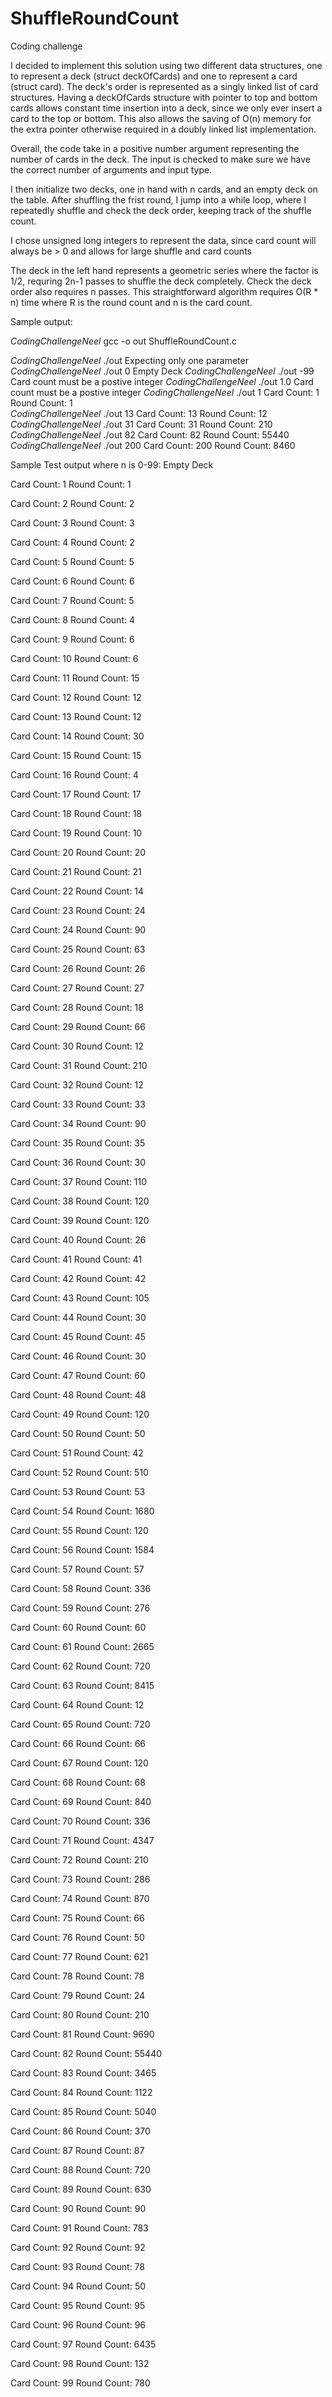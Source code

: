 # ShuffleRoundCount
Coding challenge


I decided to implement this solution using two different data structures, one to represent a deck (struct deckOfCards)
and one to represent a card (struct card). The deck's order is represented as a singly linked list of card structures.
Having a deckOfCards structure with pointer to top and bottom cards allows constant time insertion 
into a deck, since we only ever insert a card to the top or bottom. This also allows the saving
of O(n) memory for the extra pointer otherwise required in a doubly linked list implementation. 

Overall, the code take in a positive number argument representing the number of cards in the deck.
The input is checked to make sure we have the correct number of arguments and input type.

I then initialize two decks, one in hand with n cards, and an empty deck on the table.
After shuffling the frist round, I jump into a while loop, where I repeatedly shuffle and check the deck order,
keeping track of the shuffle count. 

I chose unsigned long integers to represent the data, since card count will always be > 0 and allows for large shuffle and card counts

The deck in the left hand represents a geometric series where the factor is 1/2, requring 2n-1 passes to shuffle 
the deck completely. Check the deck order also requires n passes.
This straightforward algorithm requires O(R * n) time where R is the round count and n is the card count.

Sample output:

$Coding Challenge Neel$ gcc -o out  ShuffleRoundCount.c 

$Coding Challenge Neel$ ./out 
Expecting only one parameter 
$Coding Challenge Neel$ ./out 0 
Empty Deck 
$Coding Challenge Neel$ ./out -99 
Card count must be a postive integer 
$Coding Challenge Neel$ ./out 1.0 
Card count must be a postive integer 
$Coding Challenge Neel$ ./out 1 
Card Count: 1  Round Count: 1   
$Coding Challenge Neel$ ./out 13 
Card Count: 13  Round Count: 12   
$Coding Challenge Neel$ ./out 31 
Card Count: 31  Round Count: 210   
$Coding Challenge Neel$ ./out 82 
Card Count: 82  Round Count: 55440   
$Coding Challenge Neel$ ./out 200 
Card Count: 200  Round Count: 8460   


Sample Test output where n is 0-99:
Empty Deck

Card Count: 1  Round Count: 1  

Card Count: 2  Round Count: 2  

Card Count: 3  Round Count: 3  

Card Count: 4  Round Count: 2  

Card Count: 5  Round Count: 5  

Card Count: 6  Round Count: 6  

Card Count: 7  Round Count: 5  

Card Count: 8  Round Count: 4  

Card Count: 9  Round Count: 6  

Card Count: 10  Round Count: 6  

Card Count: 11  Round Count: 15  

Card Count: 12  Round Count: 12  

Card Count: 13  Round Count: 12  

Card Count: 14  Round Count: 30  

Card Count: 15  Round Count: 15  

Card Count: 16  Round Count: 4  

Card Count: 17  Round Count: 17  

Card Count: 18  Round Count: 18  

Card Count: 19  Round Count: 10  

Card Count: 20  Round Count: 20  

Card Count: 21  Round Count: 21  

Card Count: 22  Round Count: 14  

Card Count: 23  Round Count: 24  

Card Count: 24  Round Count: 90  

Card Count: 25  Round Count: 63  

Card Count: 26  Round Count: 26  

Card Count: 27  Round Count: 27  

Card Count: 28  Round Count: 18  

Card Count: 29  Round Count: 66  

Card Count: 30  Round Count: 12  

Card Count: 31  Round Count: 210  

Card Count: 32  Round Count: 12  

Card Count: 33  Round Count: 33  

Card Count: 34  Round Count: 90  

Card Count: 35  Round Count: 35  

Card Count: 36  Round Count: 30  

Card Count: 37  Round Count: 110  

Card Count: 38  Round Count: 120  

Card Count: 39  Round Count: 120  

Card Count: 40  Round Count: 26  

Card Count: 41  Round Count: 41  

Card Count: 42  Round Count: 42  

Card Count: 43  Round Count: 105  

Card Count: 44  Round Count: 30  

Card Count: 45  Round Count: 45  

Card Count: 46  Round Count: 30  

Card Count: 47  Round Count: 60  

Card Count: 48  Round Count: 48  

Card Count: 49  Round Count: 120  

Card Count: 50  Round Count: 50  

Card Count: 51  Round Count: 42  

Card Count: 52  Round Count: 510  

Card Count: 53  Round Count: 53  

Card Count: 54  Round Count: 1680  

Card Count: 55  Round Count: 120  

Card Count: 56  Round Count: 1584  

Card Count: 57  Round Count: 57  

Card Count: 58  Round Count: 336  

Card Count: 59  Round Count: 276  

Card Count: 60  Round Count: 60  

Card Count: 61  Round Count: 2665  

Card Count: 62  Round Count: 720  

Card Count: 63  Round Count: 8415  

Card Count: 64  Round Count: 12  

Card Count: 65  Round Count: 720  

Card Count: 66  Round Count: 66  

Card Count: 67  Round Count: 120  

Card Count: 68  Round Count: 68  

Card Count: 69  Round Count: 840  

Card Count: 70  Round Count: 336  

Card Count: 71  Round Count: 4347  

Card Count: 72  Round Count: 210  

Card Count: 73  Round Count: 286  

Card Count: 74  Round Count: 870  

Card Count: 75  Round Count: 66  

Card Count: 76  Round Count: 50  

Card Count: 77  Round Count: 621  

Card Count: 78  Round Count: 78  

Card Count: 79  Round Count: 24  

Card Count: 80  Round Count: 210  

Card Count: 81  Round Count: 9690  

Card Count: 82  Round Count: 55440  

Card Count: 83  Round Count: 3465  

Card Count: 84  Round Count: 1122  

Card Count: 85  Round Count: 5040  

Card Count: 86  Round Count: 370  

Card Count: 87  Round Count: 87  

Card Count: 88  Round Count: 720  

Card Count: 89  Round Count: 630  

Card Count: 90  Round Count: 90  

Card Count: 91  Round Count: 783  

Card Count: 92  Round Count: 92  

Card Count: 93  Round Count: 78  

Card Count: 94  Round Count: 50  

Card Count: 95  Round Count: 95  

Card Count: 96  Round Count: 96  

Card Count: 97  Round Count: 6435  

Card Count: 98  Round Count: 132  

Card Count: 99  Round Count: 780  

